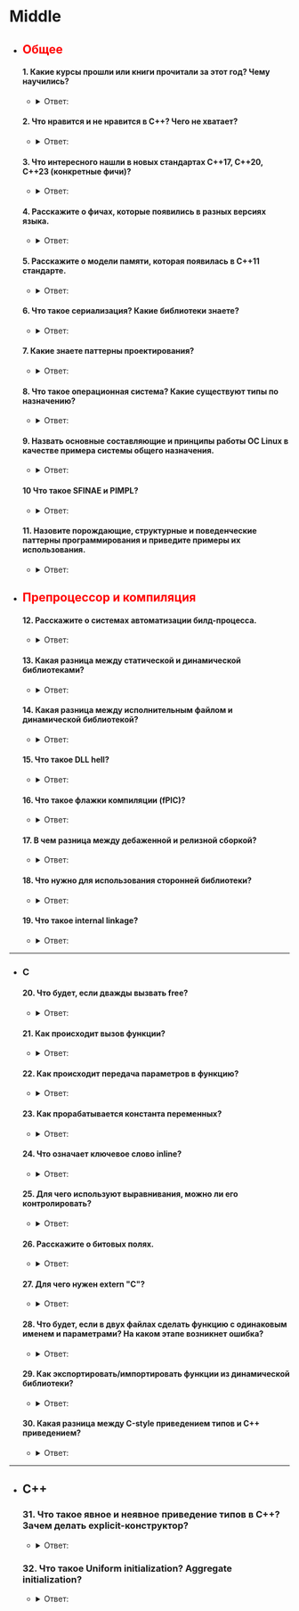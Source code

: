 # Middle

- ## <span style="color:red">Общее</span>

  #### 1. Какие курсы прошли или книги прочитали за этот год? Чему научились?

    - <details><summary>Ответ:</summary>

        - Вы сами должны ответить на этот вопрос
    </details>

  #### 2. Что нравится и не нравится в С++? Чего не хватает?

    - <details><summary>Ответ:</summary>

        - C++ является мощным и популярным языком программирования, который имеет множество преимуществ, но также имеет
          свои недостатки.
        - Некоторые из преимуществ C++:
            1. Высокая скорость выполнения: C++ является компилируемым языком, который обеспечивает высокую скорость
               выполнения программ.
            2. Низкоуровневый контроль: C++ предоставляет разработчикам тонкий контроль над использованием памяти и
               другими системными ресурсами.
            3. Объектно-ориентированный подход: C++ поддерживает объектно-ориентированное программирование, что
               облегчает организацию и управление сложными приложениями.
            4. Большое количество библиотек: для C++ существует огромное количество библиотек, которые упрощают
               разработку и ускоряют решение многих задач.

        - Однако у C++ также есть свои недостатки:
            1. Сложность: C++ является сложным языком с большим количеством особенностей и тонкостей, которые могут
               затруднить изучение и использование языка.
            2. Отсутствие сборщика мусора: в C++ нет автоматического управления памятью, поэтому разработчикам
               приходится самостоятельно следить за выделением и освобождением памяти.
            3. Неопределенное поведение: в C++ есть множество ситуаций, которые могут привести к неопределенному
               поведению программы, что может затруднить отладку и поиск ошибок.
        - Что касается отсутствующих функций в C++, то многие разработчики хотели бы видеть в языке более современные
          возможности, такие как лямбда-выражения, типы-суммы и улучшенную поддержку обобщенного программирования.
          Однако C++ продолжает развиваться, и многие из этих функций могут быть добавлены в будущих версиях языка. 😊

    </details>

  #### 3. Что интересного нашли в новых стандартах С++17, С++20, С++23 (конкретные фичи)?

    - <details><summary>Ответ:</summary>

        - [C++17](https://en.cppreference.com/w/cpp/17), [C++20](https://en.cppreference.com/w/cpp/20)
          и [C++23](https://en.cppreference.com/w/cpp/23) - это последние версии стандарта ISO / IEC 14882 для языка
          программирования C++. Каждая из этих версий включает множество новых функций и улучшений.
        - Некоторые из ключевых функций [C++17](https://en.cppreference.com/w/cpp/17):
            1. `std::variant`, `std::optional` и `std::any` - новые типы данных для работы с неопределенными значениями.
            2. `std::string_view` - новый тип для представления строк без копирования.
            3. `std::filesystem` - новая библиотека для работы с файловой системой.
            4. `if constexpr` - новая конструкция для условной компиляции на этапе компиляции.
            5. `Parallel STL` - расширение стандартной библиотеки для параллельного выполнения алгоритмов.

        - Некоторые из ключевых функций [C++20](https://en.cppreference.com/w/cpp/20):
            1. Концепции (Concepts) - новый механизм для определения требований к шаблонам.
            2. Модули (Modules) - новый механизм для организации кода и ускорения компиляции.
            3. Корутины (Coroutines) - новый механизм для асинхронного программирования.
            4. `<ranges>` - новая библиотека для работы с диапазонами данных.
            5. `<format>` - новая библиотека для форматирования строк.

        - Некоторые из ожидаемых функций [C++23](https://en.cppreference.com/w/cpp/23):
            1. Библиотечная поддержка корутин.
            2. Модульная стандартная библиотека.
            3. Исполнители (Executors) - новый механизм для управления асинхронными задачами.
            4. Сетевое программирование (Networking) - новая библиотека для работы с сетью.

        - Это лишь некоторые из многих новых функций, которые были добавлены в последние версии стандарта C++. Язык C++
          продолжает развиваться и предлагать новые возможности для разработчиков. 😊

    </details>

  #### 4. Расскажите о фичах, которые появились в разных версиях языка.

    - <details><summary>Ответ:</summary>

        - Язык C++ продолжает развиваться и вводить новые функции с каждой новой версией стандарта. Вот некоторые из
          ключевых функций, которые были добавлены в разных версиях языка:
        - C++98:
            1. Шаблоны (Templates) - механизм для обобщенного программирования.
            2. Стандартная библиотека шаблонов (STL) - набор контейнеров, алгоритмов и итераторов.
            3. Исключения (Exceptions) - механизм для обработки ошибок.
            4. Пространства имен (Namespaces) - механизм для организации кода и предотвращения конфликтов имен.

        - C++03:
            1. Улучшения в стандартной библиотеке, такие как `std::vector::push_back` с перемещением и `std::swap` с
               перемещением.

        - C++11:
            1. Автоматическое выведение типа с помощью `auto`.
            2. Лямбда-выражения (Lambda expressions) - анонимные функции.
            3. Списки инициализации (Initializer lists) - унифицированный синтаксис для инициализации объектов.
            4. Перемещение семантики (Move semantics) - механизм для эффективного перемещения объектов.
            5. `nullptr` - новый литерал для нулевого указателя.
            6. `constexpr` - механизм для вычисления выражений на этапе компиляции.
            7. `std::thread` - новый класс для работы с потоками.

        - C++14:
            1. Обобщенные лямбда-выражения (Generic lambdas) - лямбда-выражения с автоматическим выведением типа
               параметров.
            2. Переменные шаблона (Variable templates) - шаблоны для переменных.
            3. Улучшенная поддержка `constexpr`.
            4. Дедукция типа возвращаемого значения функций.

        - C++17:
            1. Структурированные привязки (Structured bindings) - распаковка кортежей и структур в отдельные переменные.
            2. `if` и `switch` с инициализацией - новый синтаксис для объявления переменных внутри `if` и `switch`.
            3. `std::optional`, `std::variant`, `std::any` - новые типы данных для работы с неопределенными значениями.
            4. `std::filesystem` - новая библиотека для работы с файловой системой.

        - C++20:
            1. Концепции (Concepts) - механизм для определения требований к шаблонам.
            2. Модули (Modules) - механизм для организации кода и ускорения компиляции.
            3. Корутины (Coroutines) - механизм для асинхронного программирования.
            4. `<ranges>` - новая библиотека для работы с диапазонами данных.
            5. `<format>` - новая библиотека для форматирования строк.

    </details>

  #### 5. Расскажите о модели памяти, которая появилась в С++11 стандарте.

    - <details><summary>Ответ:</summary>

        - C++11 ввел новую модель памяти, которая определяет семантику хранения данных в памяти компьютера для
          абстрактной машины C++¹. Эта модель памяти обеспечивает портируемость и предсказуемость поведения
          многопоточных программ на разных платформах и архитектурах.
        - Одной из ключевых особенностей модели памяти C++11 является введение атомарных операций. Атомарные операции
          позволяют безопасно обновлять данные из нескольких потоков без необходимости использования блокировок.
          Стандартная библиотека C++11 включает класс `std::atomic`, который предоставляет набор атомарных операций для
          различных типов данных.
        - Кроме того, C++11 ввел новые барьеры памяти, которые позволяют контролировать порядок выполнения операций с
          памятью в многопоточных программах. Барьеры памяти используются для синхронизации доступа к данным между
          несколькими потоками и предотвращения состояний гонки.
        - В целом, модель памяти C++11 обеспечивает более надежную и предсказуемую основу для разработки многопоточных
          программ на C++.

     </details>

  #### 6. Что такое сериализация? Какие библиотеки знаете?

    - <details><summary>Ответ:</summary>

        - Сериализация - это процесс преобразования объекта или структуры данных в последовательность байтов, которую
          можно сохранить или передать. Сериализация используется для сохранения состояния объектов в файлы или базы
          данных, а также для передачи объектов между разными системами через сеть.
        - В C++ нет встроенной поддержки сериализации, но существует множество библиотек, которые предоставляют эту
          функциональность. Некоторые из популярных библиотек для сериализации в C++:
            1. Boost.Serialization - часть библиотеки Boost, предоставляет мощные средства для сериализации и
               десериализации объектов.
            2. cereal - легковесная и быстрая библиотека для сериализации в C++11.
            3. Google Protocol Buffers - библиотека от Google для сериализации структурированных данных.
            4. MessagePack - эффективная бинарная библиотека для сериализации.

        - Эти библиотеки предлагают различные форматы сериализации, такие как XML, JSON и бинарные форматы, и имеют
          различные возможности и характеристики производительности. Выбор библиотеки зависит от требований к проекту и
          личных предпочтений разработчика.
    </details>

  #### 7. Какие знаете паттерны проектирования?

    - <details><summary>Ответ:</summary>

        - Паттерны проектирования - это общие, повторно используемые решения для часто встречающихся проблем в контексте
          разработки программного обеспечения. Они представляют собой формализованные лучшие практики, которые
          программист может использовать для решения общих проблем при проектировании приложения или системы.

        - Существует множество паттернов проектирования, которые можно классифицировать по различным критериям. Одна из
          распространенных классификаций - это разделение паттернов на три категории: порождающие, структурные и
          поведенческие. Порождающие паттерны отвечают за удобное и безопасное создание объектов. Некоторые известные
          порождающие паттерны: Singleton, Factory Method, Abstract Factory, Builder, Prototype.
        - Структурные паттерны занимаются композицией классов и объектов. Они помогают создавать большие структуры из
          маленьких компонентов. Некоторые известные структурные паттерны: Adapter, Bridge, Composite, Decorator,
          Facade.
        - Поведенческие паттерны определяют взаимодействие между объектами и распределение обязанностей. Они помогают
          управлять потоком данных и выполнением операций. Некоторые известные поведенческие паттерны: Chain of
          Responsibility, Command, Interpreter, Iterator, Mediator.
    </details>

  #### 8. Что такое операционная система? Какие существуют типы по назначению?

    - <details><summary>Ответ:</summary>

        - Операционная система (ОС) - это системное программное обеспечение, которое управляет компьютерным
          оборудованием и программными ресурсами, а также предоставляет общие услуги для компьютерных программ¹.
          Операционные системы используются на многих устройствах, содержащих компьютер - от мобильных телефонов и
          игровых приставок до веб-серверов и суперкомпьютеров¹.
        - Операционные системы могут быть классифицированы по различным критериям, в том числе по назначению. Некоторые
          из типов операционных систем по назначению:
            1. Операционные системы для настольных компьютеров: такие как Microsoft Windows, macOS и Linux,
               предназначены для использования на настольных компьютерах и ноутбуках.
            2. Операционные системы для мобильных устройств: такие как Android и iOS, предназначены для использования на
               смартфонах и планшетах.
            3. Операционные системы для серверов: такие как Windows Server и Linux, предназначены для использования на
               серверах и обеспечения высокой надежности и производительности.
            4. Встроенные операционные системы: такие как FreeRTOS и VxWorks, предназначены для использования во
               встроенных системах с ограниченными ресурсами.
            5. Реального времени операционные системы: такие как QNX и RTLinux, предназначены для использования в
               системах реального времени, где требуется быстрый отклик и точное соблюдение временных ограничений.
    </details>

  #### 9. Назвать основные составляющие и принципы работы ОС Linux в качестве примера системы общего назначения.

    - <details><summary>Ответ:</summary>

        - Linux - это операционная система общего назначения, которая используется на множестве устройств, от настольных
          компьютеров и серверов до мобильных телефонов и встроенных систем². Архитектура Linux включает в себя
          несколько основных компонентов¹:
            1. Ядро (Kernel): ядро является основным компонентом операционной системы Linux. Оно управляет аппаратными
               ресурсами компьютера, такими как процессор, память и устройства ввода-вывода, и предоставляет службы для
               запуска программ.
            2. Системные библиотеки (System Libraries): системные библиотеки содержат функции, которые используются для
               реализации функциональности операционной системы. Они предоставляют интерфейс для доступа к службам ядра
               и другим системным ресурсам.
            3. Оболочка (Shell): оболочка является интерфейсом пользователя к ядру. Она предоставляет командную строку
               для ввода команд и скрывает сложность функций ядра от пользователя.
            4. Утилиты (Utilities): утилиты - это набор программ, которые используются для выполнения различных задач,
               таких как управление файлами, редактирование текста и управление процессами.

        - Принцип работы операционной системы Linux заключается в том, что ядро управляет аппаратными ресурсами и
          предоставляет службы для запуска программ. Программы используют системные библиотеки для доступа к этим
          службам и взаимодействия с операционной системой. Пользователь может взаимодействовать с операционной системой
          через оболочку, вводя команды в командной строке или используя графический интерфейс пользователя. Утилиты
          предоставляют дополнительные инструменты для выполнения различных задач. 😊

    </details>

  #### 10 Что такое SFINAE и PIMPL?

    - <details><summary>Ответ:</summary>

        - SFINAE (Substitution Failure Is Not An Error) - это принцип в C++, согласно которому недопустимая подстановка
          параметров шаблона сама по себе не является ошибкой². Это означает, что если во время подстановки аргументов
          шаблона происходит ошибка, то компилятор просто исключает этот кандидат из списка перегрузок, вместо того,
          чтобы останавливаться с ошибкой компиляции. Это поведение может быть использовано для реализации условной
          компиляции и метапрограммирования на этапе компиляции.
        - PIMPL (Pointer to IMPLementation) - это техника программирования на C++, которая удаляет детали реализации
          класса из его объектного представления, помещая их в отдельный класс, доступ к которому осуществляется через
          непрозрачный указатель⁴. Эта техника используется для создания интерфейсов библиотек C++ с устойчивым ABI и
          для уменьшения зависимостей времени компиляции. 😊

    </details>

  #### 11. Назовите порождающие, структурные и поведенческие паттерны программирования и приведите примеры их использования.

    - <details><summary>Ответ:</summary>

        - Паттерны проектирования - это общие, повторно используемые решения для часто встречающихся проблем в контексте
          разработки программного обеспечения. Они представляют собой формализованные лучшие практики, которые
          программист может использовать для решения общих проблем при проектировании приложения или системы.
        - Существует множество паттернов проектирования, которые можно классифицировать по различным критериям. Одна из
          распространенных классификаций - это разделение паттернов на три категории: порождающие, структурные и
          поведенческие.
        - Порождающие паттерны отвечают за удобное и безопасное создание объектов. Некоторые известные порождающие
          паттерны:
            1. Singleton: гарантирует, что класс имеет только один экземпляр и предоставляет глобальную точку доступа к
               этому экземпляру.
            2. Factory Method: определяет интерфейс для создания объектов, но позволяет подклассам решать, какой класс
               инстанцировать.
            3. Abstract Factory: предоставляет интерфейс для создания семейств взаимосвязанных объектов без указания их
               конкретных классов.
            4. Builder: отделяет конструирование сложного объекта от его представления, так что один и тот же процесс
               конструирования может создавать разные представления.
            5. Prototype: указывает виды создаваемых объектов с помощью экземпляра-прототипа и создает новые объекты
               путем копирования этого прототипа.

        - Структурные паттерны занимаются композицией классов и объектов. Они помогают создавать большие структуры из
          маленьких компонентов. Некоторые известные структурные паттерны:
            1. Adapter: преобразует интерфейс одного класса в интерфейс другого, который ожидают клиенты.
            2. Bridge: отделяет абстракцию от ее реализации, чтобы они могли изменяться независимо.
            3. Composite: компонует объекты в древовидные структуры для представления иерархий часть-целое.
            4. Decorator: динамически добавляет объектам новые обязанности.
            5. Facade: предоставляет унифицированный интерфейс к группе интерфейсов в подсистеме.

        - Поведенческие паттерны определяют взаимодействие между объектами и распределение обязанностей. Они помогают
          управлять потоком данных и выполнением операций. Некоторые известные поведенческие паттерны:
            1. Chain of Responsibility: избегает жесткой привязки отправителя запроса к его получателю, давая нескольким
               объектам возможность обработать запрос.
            2. Command: инкапсулирует запрос в виде объекта, что позволяет параметризовать клиентов с другими запросами,
               ставить запросы в очередь или регистрировать их, а также поддерживать отмену операций.
            3. Interpreter: определяет представление грамматики и интерпретатор для заданного языка.
            4. Iterator: предоставляет способ последовательного доступа ко всем элементам составного объекта без
               раскрытия его внутреннего представления.
            5. Mediator: определяет объект, который инкапсулирует способ взаимодействия множества объектов.

    </details>

- ## <span style="color:red">Препроцессор и компиляция</span>

  #### 12. Расскажите о системах автоматизации билд-процесса.

    - <details><summary>Ответ:</summary>

        - Системы автоматизации билд-процесса - это инструменты, которые автоматизируют процесс создания программного
          обеспечения, включая компиляцию исходного кода в бинарный код, упаковку бинарного кода и запуск автоматических
          тестов². Эти системы позволяют ускорить и упростить процесс сборки программного обеспечения, а также повысить
          его надежность и воспроизводимость.
        - Существует множество систем автоматизации билд-процесса, которые отличаются по функциональности,
          поддерживаемым языкам программирования и платформам. Некоторые из популярных систем автоматизации
          билд-процесса:
            1. Make: классический инструмент для автоматизации сборки программного обеспечения, использующий Makefile
               для описания зависимостей между файлами и правил сборки.
            2. CMake: кроссплатформенная система для автоматизации сборки программного обеспечения, которая генерирует
               файлы сборки для различных систем сборки, таких как Make, Ninja и Visual Studio.
            3. MSBuild: система сборки от Microsoft, используемая в Visual Studio для сборки проектов на языках C++, C#
               и других.
            4. Ant: система сборки для Java, использующая XML-файлы для описания зависимостей и правил сборки.
            5. Maven: система сборки и управления зависимостями для Java, которая автоматически загружает необходимые
               библиотеки и плагины.
            6. Gradle: гибкая система сборки для Java, Groovy и Kotlin, которая поддерживает скрипты на Groovy и Kotlin
               для описания процесса сборки.

    </details>

  #### 13. Какая разница между статической и динамической библиотеками?

    - <details><summary>Ответ:</summary>

        - Статическая библиотека - это набор объектных файлов, которые компилятор или компоновщик могут использовать для
          создания исполняемого файла. Когда вы компилируете программу, которая использует статическую библиотеку, код
          из библиотеки копируется в исполняемый файл. Это означает, что каждый исполняемый файл содержит свою
          собственную копию кода из статической библиотеки.

        - Динамическая библиотека - это набор функций и данных, которые могут быть загружены и использованы несколькими
          программами одновременно. Когда вы компилируете программу, которая использует динамическую библиотеку,
          исполняемый файл содержит только ссылки на функции и данные в библиотеке. Код из динамической библиотеки
          загружается в память только один раз и может быть использован несколькими программами.
        - Основное отличие между статическими и динамическими библиотеками заключается в том, как они используются и
          распространяются. Статические библиотеки встраиваются непосредственно в исполняемый файл, что увеличивает его
          размер, но делает его самодостаточным. Динамические библиотеки распространяются отдельно от исполняемого файла
          и могут быть использованы несколькими программами, что уменьшает размер каждого исполняемого файла и
          обеспечивает лучшее использование памяти. 😊
     </details>

  #### 14. Какая разница между исполнительным файлом и динамической библиотекой?

    - <details><summary>Ответ:</summary>

        - Исполнительный файл и динамическая библиотека - это два типа файлов, которые используются в компьютерных
          системах. Они имеют разные цели и используются по-разному.

        - Исполнительный файл - это файл, который содержит машинный код, который может быть непосредственно выполнен
          процессором компьютера. Исполнительные файлы создаются компилятором из исходного кода программы и содержат все
          необходимые инструкции для запуска программы. Когда вы запускаете исполнительный файл, операционная система
          загружает его в память и передает управление процессору, который начинает выполнять инструкции из файла.

        - Динамическая библиотека - это файл, который содержит набор функций и данных, которые могут быть использованы
          другими программами. Динамические библиотеки используются для обеспечения модульности и повторного
          использования кода. Когда программа использует функцию из динамической библиотеки, операционная система
          загружает библиотеку в память и связывает вызовы функций в программе с соответствующими функциями в
          библиотеке.

        - Основное отличие между исполнительным файлом и динамической библиотекой заключается в том, что исполнительный
          файл предназначен для непосредственного выполнения, тогда как динамическая библиотека предназначена для
          использования другими программами. Исполнительные файлы содержат полный код программы и могут быть запущены
          самостоятельно, тогда как динамические библиотеки содержат только отдельные функции и данные и должны быть
          использованы вместе с другими программами.

     </details>

  #### 15. Что такое DLL hell?

    - <details><summary>Ответ:</summary>

        - DLL Hell - это термин, используемый для описания проблем, возникающих при работе с динамическими
          библиотеками (DLL) в операционных системах Microsoft Windows, особенно в устаревших 16-битных версиях, которые
          работают в едином адресном пространстве¹. DLL Hell может проявляться по-разному, например, приложения могут не
          запускаться или работать неправильно.
        - Одной из основных причин возникновения DLL Hell является несовместимость версий библиотек. Когда приложение
          использует динамическую библиотеку, оно ожидает определенную версию этой библиотеки. Однако, если на
          компьютере установлена другая версия библиотеки, это может привести к ошибкам и сбоям в работе приложения. Это
          происходит потому, что динамические библиотеки не имеют встроенного механизма обратной совместимости и даже
          незначительные изменения в библиотеке могут сделать ее несовместимой с предыдущими версиями.
        - Другой причиной возникновения DLL Hell является конфликт между различными версиями одной и той же библиотеки.
          Например, два разных приложения могут использовать одну и ту же библиотеку, но требовать разные версии этой
          библиотеки. Это может привести к тому, что одно из приложений будет работать неправильно или вообще не
          запускаться.
        - Одним из способов решения проблемы DLL Hell является использование механизма сборок (Assemblies) в .NET
          Framework. Сборки позволяют управлять версиями библиотек и обеспечивают обратную совместимость между
          различными версиями. Также можно использовать механизм изоляции приложений (Application Isolation), который
          позволяет каждому приложению использовать свою собственную версию библиотеки, изолированную от других
          приложений.
    </details>

  #### 16. Что такое флажки компиляции (fPIC)?

    - <details><summary>Ответ:</summary>

        - Флажок компиляции `-fPIC` (Position Independent Code) используется для генерации кода, который может
          выполняться независимо от своего абсолютного адреса в памяти. Это означает, что код может быть загружен в
          любое место в памяти и будет работать корректно, без необходимости перекомпоновки.

        - Флажок `-fPIC` часто используется при создании динамических библиотек, так как код в динамических библиотеках
          должен быть независимым от позиции. Это позволяет операционной системе загружать библиотеку в любое свободное
          место в памяти и использовать ее сразу, без дополнительных затрат на перекомпоновку.

        - Однако использование флажка `-fPIC` может иметь некоторые недостатки. Например, код, сгенерированный с
          флажком `-fPIC`, может быть менее эффективным, чем код, сгенерированный без этого флажка, из-за дополнительных
          накладных расходов на обращение к данным. Также использование флажка `-fPIC` может увеличить размер
          исполняемого файла. 😊
    </details>

  #### 17. В чем разница между дебаженной и релизной сборкой?

    - <details><summary>Ответ:</summary>

        - Дебажная и релизная сборки - это два типа сборок программного обеспечения, которые отличаются по целям и
          настройкам компиляции.
        - Дебажная сборка предназначена для отладки программы и содержит дополнительную информацию об отладке, такую как
          символы и номера строк. Эта информация позволяет программистам находить и исправлять ошибки в коде. Дебажные
          сборки обычно компилируются с флагами, которые упрощают отладку, например, `-g` в GCC и Clang. Однако из-за
          дополнительной информации об отладке и меньшей оптимизации дебажные сборки могут работать медленнее, чем
          релизные.
        - Релизная сборка предназначена для конечных пользователей и содержит оптимизированный код, который работает
          быстрее, чем код в дебажной сборке. Релизные сборки обычно компилируются с флагами оптимизации, например `-O2`
          или `-O3` в GCC и Clang. Однако из-за оптимизации код может быть сложнее отлаживать, поэтому релизные сборки
          обычно не используются для отладки.
        - В целом, разница между дебажной и релизной сборками заключается в том, что дебажная сборка предназначена для
          отладки и содержит дополнительную информацию об отладке, тогда как релизная сборка предназначена для конечных
          пользователей и содержит оптимизированный код. 😊

    </details>

  #### 18. Что нужно для использования сторонней библиотеки?

    - <details><summary>Ответ:</summary>

        - Для использования сторонней библиотеки в своем проекте необходимо выполнить несколько шагов. Вот основные
          шаги, которые нужно предпринять для использования сторонней библиотеки:
            1. Получить библиотеку: Сначала необходимо получить копию библиотеки, которую вы хотите использовать. Это
               может быть сделано путем загрузки исходного кода или скомпилированных файлов библиотеки с официального
               сайта или репозитория.
            2. Установить библиотеку: Если вы загрузили исходный код библиотеки, вам может потребоваться скомпилировать
               его, чтобы создать скомпилированные файлы библиотеки. Если вы загрузили скомпилированные файлы, вам может
               потребоваться установить их в определенное место на вашем компьютере.
            3. Настроить проект: Чтобы использовать библиотеку в своем проекте, вам необходимо настроить свой проект,
               чтобы он знал, где находятся файлы библиотеки. Это может включать в себя добавление путей к файлам
               заголовков и библиотек в настройки компилятора и компоновщика.
            4. Использовать библиотеку: После того, как вы установили и настроили библиотеку, вы можете начать
               использовать ее функциональность в своем коде. Это обычно включает в себя добавление директив `#include`
               для файлов заголовков библиотеки и вызов функций из библиотеки.

    </details>

  #### 19. Что такое internal linkage?

    - <details><summary>Ответ:</summary>

        - Internal linkage - это свойство идентификатора, которое определяет, может ли он быть доступен только в
          пределах одного единственного модуля трансляции или нет. Идентификатор с internal linkage может быть виден и
          использован только в пределах одного модуля трансляции, но он не доступен из других модулей трансляции (то
          есть он не доступен для линковщика). Это означает, что если два исходных файла имеют одинаково названные
          идентификаторы с internal linkage, эти идентификаторы будут рассматриваться как независимые (и не приведут к
          нарушению ODR из-за дублирования определений).
        - Например, чтобы сделать глобальную переменную internal, мы используем ключевое слово
          static[¹](https://www.learncpp.com/cpp-tutorial/internal-linkage/). Const и
          constexpr глобальные переменные имеют internal linkage по умолчанию (и поэтому не нуждаются в ключевом слове
          static - если оно используется, оно будет проигнорировано). Функции также могут иметь internal linkage с
          помощью ключевого слова static[¹](https://www.learncpp.com/cpp-tutorial/internal-linkage/).
        - В современном C++ использование ключевого слова static для предоставления идентификаторам internal linkage
          выходит из моды. Безымянные пространства имен могут предоставить internal linkage более широкому диапазону
          идентификаторов (например, типовым идентификаторам), и они лучше подходят для предоставления многим
          идентификаторам internal linkage.

    </details>

---

- ### C

  #### 20. Что будет, если дважды вызвать free?

    - <details><summary>Ответ:</summary>

        - Вызов функции free дважды на одном и том же указателе может привести к неопределенному
          поведению[¹](https://stackoverflow.com/questions/34284846/calling-free-on-a-pointer-twice). Когда вы
          вызываете free на указателе, вы сообщаете компьютеру, что больше не нуждаетесь в этой области памяти, и он
          помечает ее как доступную для других данных. Указатель все еще указывает на этот адрес памяти. В этот момент
          то же самое место в куче может быть возвращено другим вызовом malloc. Когда вы вызываете free второй раз, вы
          не освобождаете предыдущие данные, а новые данные, и это может быть нежелательно для вашей программы.
        - Таким образом, если вы вызываете free дважды на одном и том же указателе, это может привести к повреждению
          памяти или худшему. Хорошей практикой является установка освобожденного указателя в NULL, чтобы помочь
          отладке¹.

    </details>

  #### 21. Как происходит вызов функции?

    - <details><summary>Ответ:</summary>

        - Вызов функции в C++ происходит путем указания имени функции, за которым следуют аргументы, заключенные в
          круглые скобки. Например, если у нас есть функция с прототипом `float area(float, float);`, то вызов этой
          функции может выглядеть
          так: `area(3.0, 4.0);`[³](https://learn.microsoft.com/en-us/cpp/cpp/function-call-cpp?view=msvc-170).
        - Когда программа вызывает функцию, управление передается вызываемой функции⁵. Выполнение кода начинается с
          первой строки тела функции и продолжается до конца тела функции или до оператора return. После завершения
          выполнения функции управление возвращается обратно в точку вызова.
        - Важно отметить, что аргументы функции передаются по значению, что означает, что копии значений аргументов
          передаются в функцию. Это означает, что изменения, внесенные в аргументы внутри функции, не затрагивают
          исходные значения аргументов в вызывающей программе[⁵](https://blog.hubspot.com/website/call-a-function-in-c).
          Однако если аргумент является указателем или ссылкой на
          объект, то изменения, внесенные в объект через этот указатель или ссылку, будут отражены в вызывающей
          программе.

    </details>

  #### 22. Как происходит передача параметров в функцию?

    - <details><summary>Ответ:</summary>

        - В C++ параметры могут передаваться в функцию тремя способами: по значению, по ссылке и по указателю¹.
            1. Передача по значению: когда аргументы передаются в функцию по значению, создается копия значения
               аргумента, и эта копия передается в функцию. Это означает, что изменения, внесенные в аргументы внутри
               функции, не затрагивают исходные значения аргументов в вызывающей программе¹.
            2. Передача по ссылке: когда аргументы передаются в функцию по ссылке, передается ссылка на исходный объект,
               а не его копия. Это означает, что изменения, внесенные в аргументы внутри функции, будут отражены в
               вызывающей программе¹.
            3. Передача по указателю: когда аргументы передаются в функцию по указателю, передается указатель на
               исходный объект. Это означает, что изменения, внесенные в объект через этот указатель, будут отражены в
               вызывающей программе¹.

        - Выбор способа передачи параметров зависит от того, хотите ли вы изменять исходные значения аргументов или нет.
          Если вы хотите изменять исходные значения аргументов, используйте передачу по ссылке или по указателю. Если вы
          не хотите изменять исходные значения аргументов, используйте передачу по значению¹.

    </details>

  #### 23. Как прорабатывается константа переменных?

    - <details><summary>Ответ:</summary>

        - Константная переменная в C++ - это переменная, значение которой не может быть изменено после инициализации¹.
          Для создания константной переменной используется ключевое слово `const`, которое указывается перед типом
          данных переменной¹. Например, чтобы создать константную переменную типа `int`, можно использовать следующий
          код: `const int myNum = 15;`¹.
        - Константные переменные используются, когда вы хотите защитить значение переменной от изменений¹. Это может
          быть полезно, если значение переменной не должно меняться в течение всей программы или если вы хотите
          предотвратить случайные изменения значения переменной¹.
        - Важно отметить, что константная переменная должна быть инициализирована при объявлении⁴. Попытка изменить
          значение константной переменной приведет к ошибке компиляции¹.

    </details>

  #### 24. Что означает ключевое слово inline?

    - <details><summary>Ответ:</summary>

        - Ключевое слово `inline` в C++ используется для объявления функции как
          встроенной[¹](https://en.cppreference.com/w/cpp/language/inline). Встроенная функция - это
          функция, код которой компилятор может вставить непосредственно в точку вызова, вместо того, чтобы генерировать
          инструкцию вызова функции[²](https://learn.microsoft.com/en-us/cpp/cpp/inline-functions-cpp?view=msvc-170).
          Это может ускорить выполнение программы, так как устраняет накладные расходы,
          связанные с вызовом функции.
        - Однако использование ключевого слова `inline` не гарантирует, что функция действительно будет встроена.
          Компилятор самостоятельно принимает решение о том, будет ли функция встроена или нет, на основе различных
          факторов, таких как размер функции и частота ее вызова.
        - Функция, определенная полностью внутри определения класса/структуры/объединения, является неявно встроенной
          функцией¹. Функция, объявленная как `constexpr`, также является неявно встроенной функцией.
        - Следует отметить, что использование встроенных функций может увеличить размер исполняемого файла из-за
          дублирования кода функции в каждой точке вызова. Поэтому необходимо использовать ключевое слово `inline` с
          осторожностью и только тогда, когда это действительно может принести выгоду.

    </details>

  #### 25. Для чего используют выравнивания, можно ли его контролировать?

    - <details><summary>Ответ:</summary>

        - Выравнивание в C++ используется для определения ограничений на адрес памяти, в котором могут быть созданы
          объекты определенного типа. Адрес памяти считается допустимым для создания объекта, если деление этого адреса
          на выравнивание объекта дает целое число.
        - Вы можете контролировать выравнивание в C++ с помощью спецификатора `alignas`, который был добавлен в стандарт
          C++11. Спецификатор `alignas` может применяться к объявлению или определению класса, объявлению не-битового
          поля данных класса или объявлению переменной³. Объект или тип, объявленный с помощью такого объявления, будет
          иметь требование к выравниванию, равное строгому (наибольшему) ненулевому выражению всех
          спецификаторов `alignas`, используемых в объявлении, если это не ослабит естественное выравнивание типа.
        - Например, чтобы указать, что переменная должна быть выровнена по 16-байтной границе, можно использовать
          следующий код: `alignas(16) int x;`.
        - Также можно использовать спецификатор `alignof` для получения требования к выравниванию типа. Например, чтобы
          узнать требование к выравниванию типа `int`, можно использовать следующий
          код: `std::size_t alignment = alignof(int);`.

   </details>

  #### 26. Расскажите о битовых полях.

    - <details><summary>Ответ:</summary>

        - Битовые поля в C++ - это способ определения членов класса с явным размером в
          битах[¹](https://en.cppreference.com/w/cpp/language/bit_field). Смежные битовые поля
          могут (или не могут) быть упакованы, чтобы разделять и пересекать отдельные байты.
        - Объявление битового поля является объявлением члена данных класса, которое использует следующий
          декларатор: `identifier(optional) attr(optional) : size`. Тип битового поля определяется с
          помощью `decl-specifier-seq` синтаксиса объявления. Тип битового поля может быть только целочисленным или (
          возможно, квалифицированным cv) типом перечисления.
        - Битовые поля используются, когда вы хотите экономить память, определяя члены класса, которые занимают меньше
          места, чем целочисленный тип[²](https://learn.microsoft.com/en-us/cpp/cpp/cpp-bit-fields?view=msvc-170).
          Например, если у вас есть структура, которая содержит день недели, день месяца
          и месяц, вы можете использовать битовые поля для экономии памяти, как показано ниже:

        -  ```c++
            struct Date {
                unsigned short nWeekDay : 3; // 0..7 (3 bits)
                unsigned short nMonthDay : 6; // 0..31 (6 bits)
                unsigned short nMonth : 5; // 0..12 (5 bits)
             };
           ```

        - В этом примере каждый член структуры занимает только несколько битов, а не целый `unsigned short`. Однако
          следует отметить, что использование битовых полей может усложнить код и затруднить отладку. Также есть
          ограничения на то, что можно делать с битовыми полями. Например, вы не можете получить адрес битового поля или
          инициализировать не-const ссылку с помощью битового поля.
    </details>

  #### 27. Для чего нужен extern "C"?

    - <details><summary>Ответ:</summary>

        - Ключевое слово `extern "C"` в C++ используется для указания компилятору, что функция или переменная имеет
          связь с языком C¹. Это означает, что имя функции или переменной не будет изменено (не будет подвергнуто name
          mangling) компилятором C++, и оно будет доступно для использования в коде на языке C.
        - Ключевое слово `extern "C"` часто используется при написании кода, который должен быть совместимым с C и C++.
          Например, если вы хотите написать библиотеку на C++, которую можно использовать в коде на языке C, вы можете
          объявить функции библиотеки с помощью `extern "C"`, чтобы они были доступны для вызова из кода на языке C.
        - Важно отметить, что `extern "C"` может использоваться только на уровне пространства имен и не может
          использоваться внутри классов. Также следует отметить, что `extern "C"` игнорируется для членов класса.

    </details>

  #### 28. Что будет, если в двух файлах сделать функцию с одинаковым именем и параметрами? На каком этапе возникнет ошибка?

    - <details><summary>Ответ:</summary>

        - Если вы определите функцию с одинаковым именем и параметрами в двух разных файлах, это нарушит правило одного
          определения (ODR) в
          C++[¹](https://stackoverflow.com/questions/66724696/c-import-two-functions-with-the-same-name-and-parameters-from-different-files)
          . Это правило гласит, что в пределах одной программы не может быть более одного
          определения любой переменной, функции или класса.
        - Ошибка обычно возникает на этапе компоновки, когда компоновщик обнаруживает, что два объектных файла содержат
          определения для одной и той же функции. Компоновщик выдаст ошибку множественного определения и откажется
          создавать исполняемый файл.
        - Один из способов решения этой проблемы - использование пространств имен. Вы можете поместить каждую функцию в
          свое собственное пространство имен, чтобы избежать конфликта имен. Например:

        -  ```c++
            // fileA.cpp
            namespace FileA {
                void foo(int a) {
                    // Some code for file A
                }
            }
            
            // fileB.cpp
            namespace FileB {
                void foo(int a) {
                    // Some code for file B
                }
            }
           ```

        - Теперь вы можете использовать обе функции в своей программе, указывая пространство имен перед именем
          функции: `FileA::foo(1);` и `FileB::foo(2);`.

    </details>

  #### 29. Как экспортировать/импортировать функции из динамической библиотеки?

    - <details><summary>Ответ:</summary>

        - Для экспорта функций из динамической библиотеки в C++ вы можете использовать
          спецификатор `__declspec(dllexport)` (для Windows) или атрибут `__attribute__((visibility("default")))` (для
          Linux) перед объявлением функции¹. Это указывает компилятору, что функция должна быть экспортирована из
          динамической библиотеки и доступна для использования в других программах¹.
        - Например, чтобы экспортировать функцию `foo` из динамической библиотеки в Windows, вы можете использовать
          следующий код:

        -  ```c++
            extern "C" __declspec(dllexport) void foo() {
                // Код функции
            }
            ```

        - Для импорта функций из динамической библиотеки в C++ вы можете использовать
          спецификатор `__declspec(dllimport)` (для Windows) перед объявлением функции². Это указывает компилятору, что
          функция находится в динамической библиотеке и должна быть импортирована².
        - Например, чтобы импортировать функцию `foo` из динамической библиотеки в Windows, вы можете использовать
          следующий код:

        - ```c++
           extern "C" __declspec(dllimport) void foo();
          ```
        - Затем вы можете вызывать функцию `foo` в своей программе, как обычно. Компоновщик найдет динамическую
          библиотеку и свяжет вызовы функций с экспортированными функциями в динамической библиотеке².

    </details>

  #### 30. Какая разница между С-style приведением типов и C++ приведением?

    - <details><summary>Ответ:</summary>

        - C-style приведение типов и C++ приведение типов имеют несколько отличий. Одно из главных отличий заключается в
          том, что C++ приведения типов проверяются компилятором, в то время как C-style приведения типов не проверяются
          и могут привести к ошибкам во время
          выполнения[¹](https://stackoverflow.com/questions/1609163/what-is-the-difference-between-static-cast-and-c-style-casting)
          . Кроме того, C++ приведения типов легче найти в коде, в то
          время как поиск C-style приведений типов может быть
          затруднительным[¹](https://stackoverflow.com/questions/1609163/what-is-the-difference-between-static-cast-and-c-style-casting)
          .
        - Еще одно преимущество C++ приведений типов заключается в том, что они более ясно выражают намерения
          программиста. В C++ есть 4 разных приведения типов: `static_cast`, `dynamic_cast`, `const_cast`
          и `reinterpret_cast`, каждое из которых имеет свое специфическое назначение.
        - Например, `static_cast` используется для преобразования между совместимыми типами и является более строгим,
          чем C-style приведение типов. Он позволяет компилятору проверить совместимость типов указателя и указываемого
          объекта, что позволяет программисту обнаружить неправильное присваивание указателей во время компиляции.
        - В целом, использование C++ приведений типов считается более безопасным и предпочтительным, чем использование
          C-style приведений типов в коде на C++.

    </details>

---

- ## C++

  ### 31. Что такое явное и неявное приведение типов в С++? Зачем делать explicit-конструктор?

    - <details><summary>Ответ:</summary>

        - Явное приведение типов в C++ происходит, когда программист явно указывает, что значение одного типа должно
          быть преобразовано в значение другого типа. Это делается с помощью операторов приведения типов, таких
          как `static_cast`, `dynamic_cast`, `const_cast`
          и `reinterpret_cast`[¹](ttps://en.cppreference.com/w/cpp/language/explicit).
        - Неявное приведение типов в C++ происходит автоматически, когда компилятор обнаруживает, что значение одного
          типа используется в контексте, где ожидается значение другого типа. Например, если вы пытаетесь присвоить
          значение типа `int` переменной типа `double`, компилятор автоматически преобразует значение `int` в
          значение `double`[⁴](ttps://stackoverflow.com/questions/121162/what-does-the-explicit-keyword-mean).
        - Ключевое слово `explicit` используется для предотвращения неявных
          преобразований[¹](ttps://en.cppreference.com/w/cpp/language/explicit). Оно может быть использовано с
          конструкторами и функциями преобразования для указания того, что они не могут использоваться для неявных
          преобразований и копирования инициализации.
        - Например, если у вас есть класс с конструктором, который принимает один аргумент, вы можете использовать
          ключевое слово `explicit`, чтобы предотвратить неявное преобразование аргумента в объект вашего класса. Это
          может быть полезно, если вы хотите избежать ошибок, связанных с неожиданными неявными преобразованиями.
        - Вот простой пример использования ключевого слова `explicit` с конструктором:

        - ```c++
            class MyClass {
            public:
                explicit MyClass(int x) : m_x(x) {}
            private:
                int m_x;
            };
            
            int main() {
                MyClass a = 5; // Ошибка: неявное преобразование запрещено
                MyClass b(5); // ОК: явное преобразование
            }
          ```

        - В этом примере конструктор класса `MyClass` объявлен как `explicit`, поэтому он не может использоваться для
          неявного преобразования значения `int` в объект класса `MyClass`. Попытка сделать это вызывает ошибку
          компиляции. Однако вы все еще можете использовать конструктор для явного преобразования значения `int` в
          объект класса `MyClass`, как показано в строке с объявлением переменной `b`.

    </details>

  ### 32. Что такое Uniform initialization? Aggregate initialization?

    - <details><summary>Ответ:</summary>

        - Uniform initialization, введенная в C++11, позволяет использовать единый синтаксис для инициализации
          переменных и объектов, начиная от примитивных типов до
          агрегатов[¹](https://www.geeksforgeeks.org/uniform-initialization-in-c/). Другими словами, она вводит
          инициализацию
          скобками, которая использует фигурные скобки `{}` для заключения значений инициализатора. Синтаксис выглядит
          следующим образом: `type var_name {arg1, arg2, ....arg n}`.
        - Aggregate initialization - это форма инициализации списком для массивов или типов класса (часто структур или
          объединений), которые имеют: нет приватных или защищенных членов, нет пользовательских конструкторов, кроме
          явно заданных или удаленных
          конструкторов[⁵](https://stackoverflow.com/questions/66413184/understanding-universal-and-uniform-initialization-in-c)
          . Это позволяет напрямую инициализировать элементы агрегатов. Для
          этого мы предоставляем список инициализаторов в качестве инициализатора, который представляет собой список
          значений, разделенных запятыми.
        - Например, если у вас есть структура с несколькими членами:
        -   ```c++
            struct Employee {
                int id {};
                int age {};
                double wage {};
            };
            ```

        - Когда мы определяем объект с типом структуры, нам нужен способ инициализации нескольких членов во время
          инициализации:

        -  ```c++
            Employee joe; // как мы инициализируем joe.id, joe.age и joe.wage?
            ```

        - Агрегаты используют форму инициализации, называемую агрегатной инициализацией, которая позволяет нам напрямую
          инициализировать элементы агрегатов. Для этого мы предоставляем список инициализаторов в качестве
          инициализатора, который представляет собой список значений, разделенных запятыми. Так же как обычные
          переменные могут быть скопированы, напрямую инициализированы или списком инициализированы, есть 3 формы
          агрегатной инициализации.

    </details>
